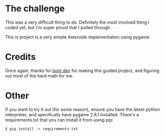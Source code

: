 # The challenge
This was a very difficult thing to do. Definitely the most involved thing I coded yet, but I'm super proud that I pulled through.

This is project is a very simple Asteroids implementation using pygame.

# Credits
Once again, thanks for [boot.dev](https://www.boot.dev) for making this guided project, and figuring out most of the hard math for me.

# Other
If you want to try it out (for some reason), ensure you have the latest python interpreter, and specifically have pygame 2.6.1 installed.
There's a requirements.txt that you can install it from using pip:
```
$ pip install -r requirements.txt
```
